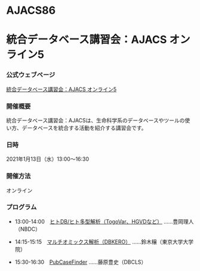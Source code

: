 # AJACS86
# 統合データベース講習会：AJACS オンライン5

### 公式ウェブページ
[統合データベース講習会：AJACS オンライン5](https://biosciencedbc.jp/event/ajacs/ajacs86.html)  

### 開催概要
統合データベース講習会：AJACSは、生命科学系のデータベースやツールの使い方、データベースを統合する活動を紹介する講習会です。

### 日時
2021年1月13日（水）13:00〜16:30

### 開催方法
オンライン

### プログラム
- 13:00-14:00　[ヒトDB/ヒト多型解析（TogoVar、HGVDなど）](01_toyooka)
……豊岡理人（NBDC）

- 14:15-15:15　[マルチオミックス解析（DBKERO）](02_suzuki)
……鈴木穣（東京大学大学院）

- 15:30-16:30　[PubCaseFinder](03_fujiwara)
……藤原豊史（DBCLS）
